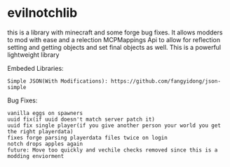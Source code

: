 # evilnotchlib
this is a library with minecraft and some forge bug fixes. It allows modders to mod with ease and a relection MCPMappings Api to allow for reflection setting and getting objects and set final objects as well. This is a powerful lightweight library

Embeded Libraries:
```
Simple JSON(With Modifications): https://github.com/fangyidong/json-simple
```

Bug Fixes:
```
vanilla eggs on spawners
uuid fix(if uuid doesn't match server patch it)
uuid fix single player(if you give another person your world you get the right playerdata)
fixes forge parsing playerdata files twice on login
notch drops apples again
future: Move too quickly and vechile checks removed since this is a modding enviorment
```
